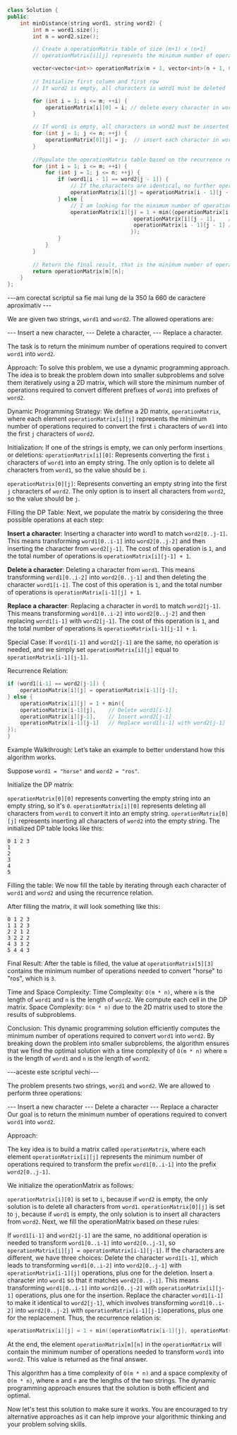 ```cpp
class Solution {
public:
    int minDistance(string word1, string word2) {
        int m = word1.size();
        int n = word2.size();

        // Create a operationMatrix table of size (m+1) x (n+1)
        // operationMatrix[i][j] represents the minimum number of operations required to turn the first i characters of word1 into the first j characters of word2.

        vector<vector<int>> operationMatrix(m + 1, vector<int>(n + 1, 0));
        
        // Initialize first column and first row
        // If word2 is empty, all characters in word1 must be deleted

        for (int i = 1; i <= m; ++i) {
            operationMatrix[i][0] = i; // delete every character in word1
        }

        // If word1 is empty, all characters in word2 must be inserted
        for (int j = 1; j <= n; ++j) {
            operationMatrix[0][j] = j;  // insert each character in word2
        }
        
        //Populate the operationMatrix table based on the recurrence relations
        for (int i = 1; i <= m; ++i) {
            for (int j = 1; j <= n; ++j) {
                if (word1[i - 1] == word2[j - 1]) {
                    // If the characters are identical, no further operation is needed
                    operationMatrix[i][j] = operationMatrix[i - 1][j - 1];
                } else {
                    // I am looking for the minimum number of operations between insert, delete and replace
                    operationMatrix[i][j] = 1 + min({operationMatrix[i - 1][j],    // delete
                                        operationMatrix[i][j - 1],    // insert
                                        operationMatrix[i - 1][j - 1] // replacement
                                       });
                }
            }
        }
        
        // Return the final result, that is the minimum number of operations to turn word1 into word2
        return operationMatrix[m][n];
    }
};
```
---am corectat scriptul sa fie mai lung de la 350 la 660 de caractere aproximativ ---

We are given two strings, `word1` and `word2`. The allowed operations are:

--- Insert a new character,
--- Delete a character,
--- Replace a character.

The task is to return the minimum number of operations required to convert `word1` into `word2`.

Approach:
To solve this problem, we use a dynamic programming approach. 
The idea is to break the problem down into smaller subproblems and solve them iteratively using a 2D matrix, which will store the minimum number of operations required to convert different prefixes of `word1` into prefixes of `word2`.

Dynamic Programming Strategy:
We define a 2D matrix, `operationMatrix`, where each element `operationMatrix[i][j]` represents the minimum number of operations required to convert the first `i` characters of `word1` into the first `j` characters of `word2`.

Initialization:
If one of the strings is empty, we can only perform insertions or deletions:
`operationMatrix[i][0]`: Represents converting the first `i` characters of `word1` into an empty string. 
The only option is to delete all characters from `word1`, so the value should be `i`.

`operationMatrix[0][j]`: Represents converting an empty string into the first `j` characters of `word2`.
The only option is to insert all characters from `word2`, so the value should be `j`.

Filling the DP Table:
Next, we populate the matrix by considering the three possible operations at each step:

**Insert a character**: 
Inserting a character into word1 to match `word2[0..j-1]`. 
This means transforming `word1[0..i-1]` into `word2[0..j-2]` and then inserting the character from `word2[j-1]`.
The cost of this operation is `1`, and the total number of operations is `operationMatrix[i][j-1] + 1`.

**Delete a character**: 
Deleting a character from `word1`. 
This means transforming `word1[0..i-2]` into `word2[0..j-1]` and then deleting the character `word1[i-1]`. 
The cost of this operation is `1`, and the total number of operations is `operationMatrix[i-1][j] + 1`.

**Replace a character**: 
Replacing a character in `word1` to match `word2[j-1]`.
This means transforming `word1[0..i-2]` into `word2[0..j-2]` and then replacing `word1[i-1]` with `word2[j-1]`.
The cost of this operation is `1`, and the total number of operations is `operationMatrix[i-1][j-1] + 1`.

Special Case:
If `word1[i-1]` and `word2[j-1]` are the same, no operation is needed, and we simply set `operationMatrix[i][j]` equal to `operationMatrix[i-1][j-1]`.

Recurrence Relation:
```cpp
if (word1[i-1] == word2[j-1]) {
    operationMatrix[i][j] = operationMatrix[i-1][j-1];
} else {
    operationMatrix[i][j] = 1 + min({
    operationMatrix[i-1][j],    // Delete word1[i-1]
    operationMatrix[i][j-1],    // Insert word2[j-1]
    operationMatrix[i-1][j-1]   // Replace word1[i-1] with word2[j-1]
});
}
```

Example Walkthrough:
Let’s take an example to better understand how this algorithm works.

Suppose `word1 = "horse"` and `word2 = "ros"`.

Initialize the DP matrix:

`operationMatrix[0][0]` represents converting the empty string into an empty string, so it's `0`.
`operationMatrix[i][0]` represents deleting all characters from `word1` to convert it into an empty string.
`operationMatrix[0][j]` represents inserting all characters of `word2` into the empty string.
The initialized DP table looks like this:
```text
0 1 2 3
1
2
3
4
5
```

Filling the table:
We now fill the table by iterating through each character of `word1` and `word2` and using the recurrence relation.

After filling the matrix, it will look something like this:

```text
0 1 2 3
1 1 2 3
2 2 1 2
3 2 2 2
4 3 3 2
5 4 4 3
```

Final Result: 
After the table is filled, the value at `operationMatrix[5][3]` contains the minimum number of operations needed to convert "horse" to "ros", which is `3`.

Time and Space Complexity:
Time Complexity: `O(m * n)`, where `m` is the length of `word1` and `n` is the length of `word2`. 
We compute each cell in the DP matrix.
Space Complexity: `O(m * n)` due to the 2D matrix used to store the results of subproblems.

Conclusion:
This dynamic programming solution efficiently computes the minimum number of operations required to convert `word1` into `word2`. 
By breaking down the problem into smaller subproblems, the algorithm ensures that we find the optimal solution with a time complexity of `O(m * n)` where `m` is the length of `word1` and `n` is the length of `word2`.


---aceste este scriptul vechi---

The problem presents two strings, `word1` and `word2`. We are allowed to perform three operations:

--- Insert a new character
--- Delete a character
--- Replace a character
Our goal is to return the minimum number of operations required to convert `word1` into `word2`.

Approach:

The key idea is to build a matrix called `operationMatrix`, where each element `operationMatrix[i][j]` represents the minimum number of operations required to transform the prefix `word1[0..i-1]` into the prefix `word2[0..j-1]`.

We initialize the operationMatrix as follows:

`operationMatrix[i][0]` is set to `i`, because if `word2` is empty, the only solution is to delete all characters from `word1`.
`operationMatrix[0][j]` is set to `j`, because if `word1` is empty, the only solution is to insert all characters from `word2`.
Next, we fill the operationMatrix based on these rules:

If `word1[i-1]` and `word2[j-1]` are the same, no additional operation is needed to transform `word1[0..i-1]` into `word2[0..j-1]`, so `operationMatrix[i][j] = operationMatrix[i-1][j-1]`.
If the characters are different, we have three choices:
Delete the character `word1[i-1]`, which leads to transforming `word1[0..i-2]` into `word2[0..j-1]` with `operationMatrix[i-1][j]` operations, plus one for the deletion.
Insert a character into `word1` so that it matches `word2[0..j-1]`. This means transforming `word1[0..i-1]` into `word2[0..j-2]` with `operationMatrix[i][j-1]` operations, plus one for the insertion.
Replace the character `word1[i-1]` to make it identical to `word2[j-1]`, which involves transforming `word1[0..i-2]` into `word2[0..j-2]` with `operationMatrix[i-1][j-1]`operations, plus one for the replacement.
Thus, the recurrence relation is:

```cpp
operationMatrix[i][j] = 1 + min({operationMatrix[i-1][j], operationMatrix[i][j-1], operationMatrix[i-1][j-1]});
```

At the end, the element `operationMatrix[m][n]` in the `operationMatrix` will contain the minimum number of operations needed to transform `word1` into `word2`. This value is returned as the final answer.

This algorithm has a time complexity of `O(m * n)` and a space complexity of `O(m * n)`, where `m` and `n` are the lengths of the two strings. The dynamic programming approach ensures that the solution is both efficient and optimal.

Now let's test this solution to make sure it works. You are encouraged to try alternative approaches as it can help improve your algorithmic thinking and your problem solving skills.
